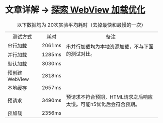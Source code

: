 # 文章详解 -> [探索 WebView 加载优化](https://stefanshan.github.io/blog/KnowledgeRepo/Android/WebView%E5%8A%A0%E8%BD%BD%E4%BC%98%E5%8C%96.html)
 <table>
    <caption>
    以下数据均为 20次实验平均耗时（去掉最快和最慢的一次）
    </caption>
    <tr>
        <td align="center">测试方式</td>
        <td align="center">耗时</td>
        <td align="center">备注</td>
    </tr>
    <tr>
        <td>串行加载</td>
        <td>2061ms</td>
        <td rowspan="2">串并行加载均为本地资源加载，不与下面的测试对比。</td>
    </tr>
    <tr>
        <td>并行加载</td>
        <td>1285ms</td>
    </tr>
    <tr>
        <td>默认加载</td>
        <td>3030ms</td>
        <td></td>
    </tr>
    <tr>
        <td>预创建 WebView</td>
        <td>2818ms</td>
        <td></td>
    </tr>
    <tr>
        <td>本地缓存</td>
        <td>2657ms</td>
        <td></td>
    </tr>
    <tr>
        <td>预请求</td>
        <td>3490ms</td>
        <td>预请求不符合预期，HTML请求之后响应太慢。可能h5优化后会符合预期。</td>
    </tr>
    <tr>
        <td>预加载</td>
        <td>2356ms</td>
        <td></td>
    </tr>
</table>
